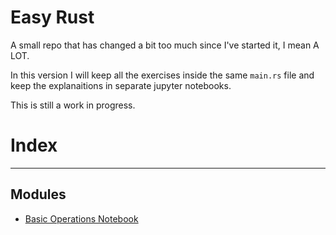 # Easy Rust

A small repo that has changed a bit too much since I've started it, I mean A
LOT.

In this version I will keep all the exercises inside the same `main.rs` file and
keep the explanaitions in separate jupyter notebooks.

This is still a work in progress.

# Index

---
## Modules
* [Basic Operations
  Notebook](https://github.com/VentGrey/easy-rust/blob/master/src/Notebooks/BasicOps.ipynb)
